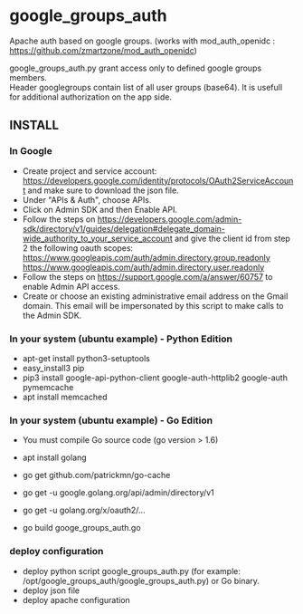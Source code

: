 # google_groups_auth
Apache auth based on google groups. (works with mod_auth_openidc : https://github.com/zmartzone/mod_auth_openidc)

google_groups_auth.py grant access only to defined google groups members.                              
Header googlegroups contain list of all user groups (base64). It is usefull for additional authorization on the app side.


## INSTALL


### In Google
  * Create project and service account: https://developers.google.com/identity/protocols/OAuth2ServiceAccount and make sure to download the json file.
  * Under "APIs & Auth", choose APIs.
  * Click on Admin SDK and then Enable API.
  * Follow the steps on https://developers.google.com/admin-sdk/directory/v1/guides/delegation#delegate_domain-wide_authority_to_your_service_account and give the client id from step 2 the following oauth scopes:
	https://www.googleapis.com/auth/admin.directory.group.readonly
	https://www.googleapis.com/auth/admin.directory.user.readonly
  * Follow the steps on https://support.google.com/a/answer/60757 to enable Admin API access.
  * Create or choose an existing administrative email address on the Gmail domain. This email will be impersonated by this script to make calls to the Admin SDK.


### In your system (ubuntu example) - Python Edition
  * apt-get install python3-setuptools
  * easy_install3 pip
  * pip3 install google-api-python-client google-auth-httplib2 google-auth pymemcache
  * apt install memcached

### In your system (ubuntu example) - Go Edition
  * You must compile Go source code (go version > 1.6)
  * apt install golang
  * go get github.com/patrickmn/go-cache
  * go get -u google.golang.org/api/admin/directory/v1
  * go get -u golang.org/x/oauth2/...
  
  * go build googe_groups_auth.go


### deploy configuration

  * deploy python script google_groups_auth.py (for example: /opt/google_groups_auth/google_groups_auth.py) or Go binary.
  * deploy json file
  * deploy apache configuration 

